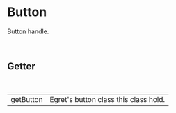 <div id="content-header">
  <h1>Button</h1>
</div>

<p>
  Button handle.
</p>


<br/>
<h2>Getter</h2>
<br/>

<table>
  <tr>
    <td>getButton</td>
    <td>Egret's button class this class hold.</td>
  </tr>
</table>
